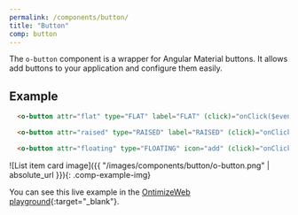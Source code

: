 ```yaml
---
permalink: /components/button/
title: "Button"
comp: button
---
```


The `o-button` component is a wrapper for Angular Material buttons. It allows add buttons to your application and configure them easily.

## Example

```html
  <o-button attr="flat" type="FLAT" label="FLAT" (click)="onClick($event)"></o-button>

  <o-button attr="raised" type="RAISED" label="RAISED" (click)="onClick($event)"></o-button>

  <o-button attr="floating" type="FLOATING" icon="add" (click)="onClick($event)"></o-button>
```

![List item card image]({{ "/images/components/button/o-button.png" | absolute_url }}){: .comp-example-img}

You can see this live example in the [OntimizeWeb playground](https://try.imatia.com/ontimizeweb/playground/main/buttons){:target="_blank"}.
